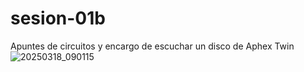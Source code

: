 # sesion-01b
Apuntes de circuitos y encargo de escuchar un disco de Aphex Twin
![20250318_090115](https://github.com/user-attachments/assets/9b8176a5-b1cc-4a28-9627-2d91054c526e)
